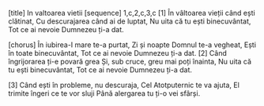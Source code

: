 [title] In valtoarea vietii
[sequence] 1,c,2,c,3,c
[1]
În vâltoarea vieții când ești clătinat,
Cu descurajarea când ai de luptat,
Nu uita că tu ești binecuvântat,
Tot ce ai nevoie Dumnezeu ți-a dat.

[chorus]
În iubirea-I mare te-a purtat,
Zi și noapte Domnul te-a vegheat,
Ești în toate binecuvântat,
Tot ce ai nevoie Dumnezeu ți-a dat.
[2]
Când îngrijorarea ți-e povară grea
Și, sub cruce, greu mai poți înainta,
Nu uita că tu ești binecuvântat,
Tot ce ai nevoie Dumnezeu ți-a dat.

[3]
Când ești în probleme, nu descuraja,
Cel Atotputernic te va ajuta,
El trimite îngeri ce te vor sluji
Până alergarea tu ți-o vei sfârși.

